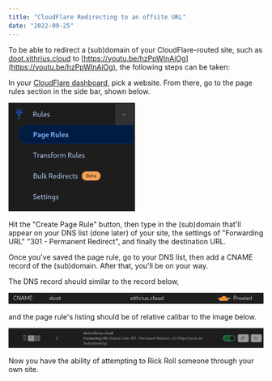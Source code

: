 ```yaml
---
title: "CloudFlare Redirecting to an offsite URL"
date: "2022-09-25"
---
```


To be able to redirect a (sub)domain of your CloudFlare-routed site, such as [doot.xithrius.cloud](https://doot.xithrius.cloud) to [https://youtu.be/hzPpWInAiOg](https://youtu.be/hzPpWInAiOg), the following steps can be taken:

In your [CloudFlare dashboard](https://dash.cloudflare.com/), pick a website. From there, go to the page rules section in the side bar, shown below.

![Menu Dropdown](assets/menu-dropdown.png)

Hit the "Create Page Rule" button, then type in the (sub)domain that'll appear on your DNS list (done later) of your site, the settings of "Forwarding URL" "301 - Permanent Redirect", and finally the destination URL.

Once you've saved the page rule, go to your DNS list, then add a CNAME record of the (sub)domain. After that, you'll be on your way.

The DNS record should similar to the record below,

![Menu Dropdown](assets/dns-record.png)

and the page rule's listing should be of relative calibar to the image below.

![Menu Dropdown](assets/page-rule.png)

Now you have the ability of attempting to Rick Roll someone through your own site.
